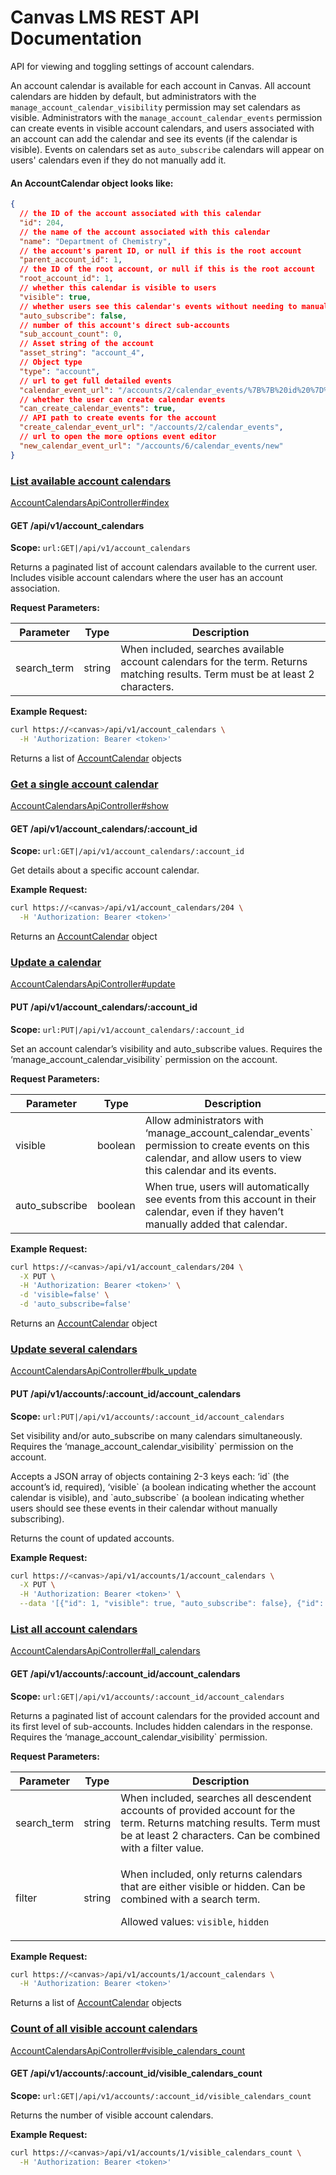 # Canvas LMS REST API Documentation

API for viewing and toggling settings of account calendars.

An account calendar is available for each account in Canvas. All account calendars are hidden by default, but administrators with the `manage_account_calendar_visibility` permission may set calendars as visible. Administrators with the `manage_account_calendar_events` permission can create events in visible account calendars, and users associated with an account can add the calendar and see its events (if the calendar is visible). Events on calendars set as `auto_subscribe` calendars will appear on users' calendars even if they do not manually add it.

#### An AccountCalendar object looks like:

```json
{
  // the ID of the account associated with this calendar
  "id": 204,
  // the name of the account associated with this calendar
  "name": "Department of Chemistry",
  // the account's parent ID, or null if this is the root account
  "parent_account_id": 1,
  // the ID of the root account, or null if this is the root account
  "root_account_id": 1,
  // whether this calendar is visible to users
  "visible": true,
  // whether users see this calendar's events without needing to manually add it
  "auto_subscribe": false,
  // number of this account's direct sub-accounts
  "sub_account_count": 0,
  // Asset string of the account
  "asset_string": "account_4",
  // Object type
  "type": "account",
  // url to get full detailed events
  "calendar_event_url": "/accounts/2/calendar_events/%7B%7B%20id%20%7D%7D",
  // whether the user can create calendar events
  "can_create_calendar_events": true,
  // API path to create events for the account
  "create_calendar_event_url": "/accounts/2/calendar_events",
  // url to open the more options event editor
  "new_calendar_event_url": "/accounts/6/calendar_events/new"
}
```

### [List available account calendars ](broken-reference)

[AccountCalendarsApiController#index](https://github.com/instructure/canvas-lms/blob/master/app/controllers/account\_calendars\_api\_controller.rb)

#### GET /api/v1/account\_calendars

**Scope:** `url:GET|/api/v1/account_calendars`

Returns a paginated list of account calendars available to the current user. Includes visible account calendars where the user has an account association.

**Request Parameters:**

| Parameter    | Type   | Description                                                                                                                     |
| ------------ | ------ | ------------------------------------------------------------------------------------------------------------------------------- |
| search\_term | string | When included, searches available account calendars for the term. Returns matching results. Term must be at least 2 characters. |

**Example Request:**



```bash
curl https://<canvas>/api/v1/account_calendars \
  -H 'Authorization: Bearer <token>'
```

Returns a list of [AccountCalendar](about:blank/account\_calendars.html#AccountCalendar) objects

### [Get a single account calendar ](broken-reference)

[AccountCalendarsApiController#show](https://github.com/instructure/canvas-lms/blob/master/app/controllers/account\_calendars\_api\_controller.rb)

#### GET /api/v1/account\_calendars/:account\_id

**Scope:** `url:GET|/api/v1/account_calendars/:account_id`

Get details about a specific account calendar.

**Example Request:**



```bash
curl https://<canvas>/api/v1/account_calendars/204 \
  -H 'Authorization: Bearer <token>'
```

Returns an [AccountCalendar](about:blank/account\_calendars.html#AccountCalendar) object

### [Update a calendar ](broken-reference)

[AccountCalendarsApiController#update](https://github.com/instructure/canvas-lms/blob/master/app/controllers/account\_calendars\_api\_controller.rb)

#### PUT /api/v1/account\_calendars/:account\_id

**Scope:** `url:PUT|/api/v1/account_calendars/:account_id`

Set an account calendar’s visibility and auto\_subscribe values. Requires the ‘manage\_account\_calendar\_visibility\` permission on the account.

**Request Parameters:**

| Parameter       | Type    | Description                                                                                                                                                        |
| --------------- | ------- | ------------------------------------------------------------------------------------------------------------------------------------------------------------------ |
| visible         | boolean | Allow administrators with ‘manage\_account\_calendar\_events\` permission to create events on this calendar, and allow users to view this calendar and its events. |
| auto\_subscribe | boolean | When true, users will automatically see events from this account in their calendar, even if they haven’t manually added that calendar.                             |

**Example Request:**



```bash
curl https://<canvas>/api/v1/account_calendars/204 \
  -X PUT \
  -H 'Authorization: Bearer <token>' \
  -d 'visible=false' \
  -d 'auto_subscribe=false'
```

Returns an [AccountCalendar](about:blank/account\_calendars.html#AccountCalendar) object

### [Update several calendars ](broken-reference)

[AccountCalendarsApiController#bulk\_update](https://github.com/instructure/canvas-lms/blob/master/app/controllers/account\_calendars\_api\_controller.rb)

#### PUT /api/v1/accounts/:account\_id/account\_calendars

**Scope:** `url:PUT|/api/v1/accounts/:account_id/account_calendars`

Set visibility and/or auto\_subscribe on many calendars simultaneously. Requires the ‘manage\_account\_calendar\_visibility\` permission on the account.

Accepts a JSON array of objects containing 2-3 keys each: ‘id\` (the account’s id, required), ‘visible\` (a boolean indicating whether the account calendar is visible), and \`auto\_subscribe\` (a boolean indicating whether users should see these events in their calendar without manually subscribing).

Returns the count of updated accounts.

**Example Request:**



```bash
curl https://<canvas>/api/v1/accounts/1/account_calendars \
  -X PUT \
  -H 'Authorization: Bearer <token>' \
  --data '[{"id": 1, "visible": true, "auto_subscribe": false}, {"id": 13, "visible": false, "auto_subscribe": true}]'
```

### [List all account calendars ](broken-reference)

[AccountCalendarsApiController#all\_calendars](https://github.com/instructure/canvas-lms/blob/master/app/controllers/account\_calendars\_api\_controller.rb)

#### GET /api/v1/accounts/:account\_id/account\_calendars

**Scope:** `url:GET|/api/v1/accounts/:account_id/account_calendars`

Returns a paginated list of account calendars for the provided account and its first level of sub-accounts. Includes hidden calendars in the response. Requires the ‘manage\_account\_calendar\_visibility\` permission.

**Request Parameters:**

| Parameter    | Type   | Description                                                                                                                                                                          |
| ------------ | ------ | ------------------------------------------------------------------------------------------------------------------------------------------------------------------------------------ |
| search\_term | string | When included, searches all descendent accounts of provided account for the term. Returns matching results. Term must be at least 2 characters. Can be combined with a filter value. |
| filter       | string | <p>When included, only returns calendars that are either visible or hidden. Can be combined with a search term.</p><p>Allowed values: <code>visible</code>, <code>hidden</code></p>  |

**Example Request:**



```bash
curl https://<canvas>/api/v1/accounts/1/account_calendars \
  -H 'Authorization: Bearer <token>'
```

Returns a list of [AccountCalendar](about:blank/account\_calendars.html#AccountCalendar) objects

### [Count of all visible account calendars ](broken-reference)

[AccountCalendarsApiController#visible\_calendars\_count](https://github.com/instructure/canvas-lms/blob/master/app/controllers/account\_calendars\_api\_controller.rb)

#### GET /api/v1/accounts/:account\_id/visible\_calendars\_count

**Scope:** `url:GET|/api/v1/accounts/:account_id/visible_calendars_count`

Returns the number of visible account calendars.

**Example Request:**



```bash
curl https://<canvas>/api/v1/accounts/1/visible_calendars_count \
  -H 'Authorization: Bearer <token>'
```
